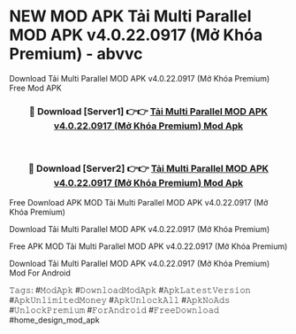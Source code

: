 # NEW MOD APK Tải Multi Parallel MOD APK v4.0.22.0917 (Mở Khóa Premium) - abvvc
Download Tải Multi Parallel MOD APK v4.0.22.0917 (Mở Khóa Premium) Free Mod APK

<div align="center">
<h3>🔴 Download [Server1] 👉👉 <a href="https://apk-comot.site?title=Tải_Multi_Parallel_MOD_APK_v4.0.22.0917_(Mở_Khóa_Premium)">Tải Multi Parallel MOD APK v4.0.22.0917 (Mở Khóa Premium) Mod Apk</a></h3><br>

<h3>🔴 Download [Server2] 👉👉 <a href="https://apk-comot.site?title=Tải_Multi_Parallel_MOD_APK_v4.0.22.0917_(Mở_Khóa_Premium)">Tải Multi Parallel MOD APK v4.0.22.0917 (Mở Khóa Premium) Mod Apk</a></h3>
</div>


Free Download APK MOD Tải Multi Parallel MOD APK v4.0.22.0917 (Mở Khóa Premium)

Download Tải Multi Parallel MOD APK v4.0.22.0917 (Mở Khóa Premium) 

Free APK MOD Tải Multi Parallel MOD APK v4.0.22.0917 (Mở Khóa Premium) 

Download Tải Multi Parallel MOD APK v4.0.22.0917 (Mở Khóa Premium) Mod For Android

𝚃𝚊𝚐𝚜: #𝙼𝚘𝚍𝙰𝚙𝚔 #𝙳𝚘𝚠𝚗𝚕𝚘𝚊𝚍𝙼𝚘𝚍𝙰𝚙𝚔 #𝙰𝚙𝚔𝙻𝚊𝚝𝚎𝚜𝚝𝚅𝚎𝚛𝚜𝚒𝚘𝚗 #𝙰𝚙𝚔𝚄𝚗𝚕𝚒𝚖𝚒𝚝𝚎𝚍𝙼𝚘𝚗𝚎𝚢 #𝙰𝚙𝚔𝚄𝚗𝚕𝚘𝚌𝚔𝙰𝚕𝚕 #𝙰𝚙𝚔𝙽𝚘𝙰𝚍𝚜 #𝚄𝚗𝚕𝚘𝚌𝚔𝙿𝚛𝚎𝚖𝚒𝚞𝚖 #𝙵𝚘𝚛𝙰𝚗𝚍𝚛𝚘𝚒𝚍 #𝙵𝚛𝚎𝚎𝙳𝚘𝚠𝚗𝚕𝚘𝚊𝚍 #home_design_mod_apk